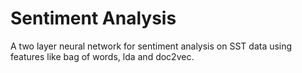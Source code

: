 # Sentiment Analysis 

A two layer neural network for sentiment analysis on SST data using features like bag of words, lda and doc2vec.
